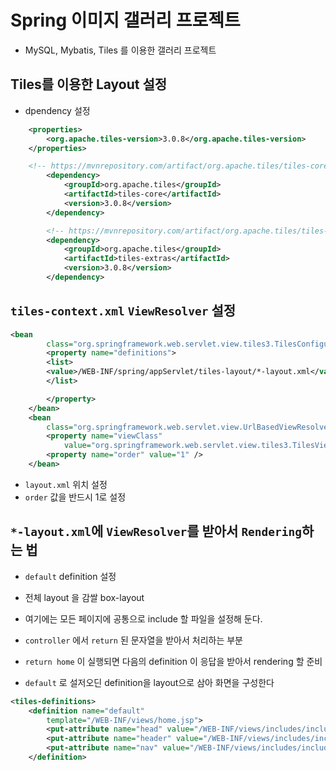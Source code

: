 # Spring 이미지 갤러리 프로젝트
- MySQL, Mybatis, Tiles 를 이용한 갤러리 프로젝트 

## Tiles를 이용한 Layout 설정 
- dpendency 설정
```xml
	<properties>
		<org.apache.tiles-version>3.0.8</org.apache.tiles-version>
	</properties>

	<!-- https://mvnrepository.com/artifact/org.apache.tiles/tiles-core -->
		<dependency>
			<groupId>org.apache.tiles</groupId>
			<artifactId>tiles-core</artifactId>
			<version>3.0.8</version>
		</dependency>

		<!-- https://mvnrepository.com/artifact/org.apache.tiles/tiles-extras -->
		<dependency>
			<groupId>org.apache.tiles</groupId>
			<artifactId>tiles-extras</artifactId>
			<version>3.0.8</version>
		</dependency>

```

## `tiles-context.xml` `ViewResolver` 설정
```xml
<bean
		class="org.springframework.web.servlet.view.tiles3.TilesConfigurer">
		<property name="definitions">
		<list>
		<value>/WEB-INF/spring/appServlet/tiles-layout/*-layout.xml</value>
		</list>

		</property>
	</bean>
	<bean
		class="org.springframework.web.servlet.view.UrlBasedViewResolver">
		<property name="viewClass"
			value="org.springframework.web.servlet.view.tiles3.TilesView" />
		<property name="order" value="1" />
	</bean>
```

- `layout.xml` 위치 설정
- `order` 값을 반드시 1로 설정
## `*-layout.xml`에 `ViewResolver`를 받아서 `Rendering`하는 법
- `default` definition 설정
- 전체 layout 을 감쌀 box-layout
- 여기에는 모든 페이지에 공통으로 include 할 파일을 설정해 둔다.

- `controller` 에서 `return` 된 문자열을 받아서 처리하는 부분
- `return home` 이 실행되면 다음의 definition 이 응답을 받아서 rendering 할 준비
- `default` 로 설저오딘 definition을 layout으로 삼아 화면을 구성한다

```xml
<tiles-definitions>
	<definition name="default"
		template="/WEB-INF/views/home.jsp">
		<put-attribute name="head" value="/WEB-INF/views/includes/include-head.jsp" />
		<put-attribute name="header" value="/WEB-INF/views/includes/include-header.jsp" />
		<put-attribute name="nav" value="/WEB-INF/views/includes/include-main.jsp" />
	</definition>

```
